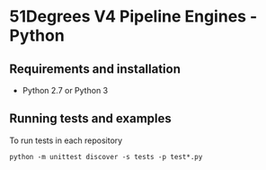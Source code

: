 # 51Degrees V4 Pipeline Engines - Python

## Requirements and installation

* Python 2.7 or Python 3

## Running tests and examples

To run tests in each repository

`python -m unittest discover -s tests -p test*.py`
